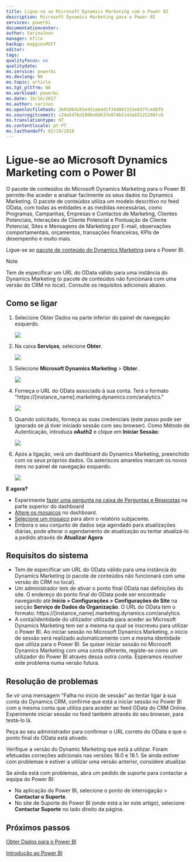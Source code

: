 ```yaml
---
title: Ligue-se ao Microsoft Dynamics Marketing com o Power BI
description: Microsoft Dynamics Marketing para o Power BI
services: powerbi
documentationcenter: 
author: SarinaJoan
manager: kfile
backup: maggiesMSFT
editor: 
tags: 
qualityfocus: no
qualitydate: 
ms.service: powerbi
ms.devlang: NA
ms.topic: article
ms.tgt_pltfrm: NA
ms.workload: powerbi
ms.date: 10/16/2017
ms.author: sarinas
ms.openlocfilehash: 3b05064265e951e64d1f34d801555e837fc4d8fb
ms.sourcegitcommit: c24e5d7bd1806e0d637e974b5143ab5125298fc6
ms.translationtype: HT
ms.contentlocale: pt-PT
ms.lasthandoff: 02/19/2018
---
```

# <a name="connect-to-microsoft-dynamics-marketing-with-power-bi"></a>Ligue-se ao Microsoft Dynamics Marketing com o Power BI
O pacote de conteúdos do Microsoft Dynamics Marketing para o Power BI permite-lhe aceder e analisar facilmente os seus dados no Dynamics Marketing. O pacote de conteúdos utiliza um modelo descritivo no feed OData, com todas as entidades e as medidas necessárias, como Programas, Campanhas, Empresas e Contactos de Marketing, Clientes Potenciais, Interações de Cliente Potencial e Pontuação de Cliente Potencial, Sites e Mensagens de Marketing por E-mail, observações comportamentais, orçamentos, transações financeiras, KPIs de desempenho e muito mais. 

Ligue-se ao [pacote de conteúdo do Dynamics Marketing](https://app.powerbi.com/getdata/services/microsoft-dynamics-marketing) para o Power BI.

>[!NOTE]
>Tem de especificar um URL do OData válido para uma instância do Dynamics Marketing (o pacote de conteúdos não funcionará com uma versão do CRM no local). Consulte os requisitos adicionais abaixo.

## <a name="how-to-connect"></a>Como se ligar
1. Selecione Obter Dados na parte inferior do painel de navegação esquerdo.
   
   ![](media/service-connect-to-microsoft-dynamics-marketing/pbi_getdata.png) 
2. Na caixa **Serviços**, selecione **Obter**.
   
   ![](media/service-connect-to-microsoft-dynamics-marketing/pbi_getservices.png) 
3. Selecione **Microsoft Dynamics Marketing** \> **Obter**.
   
   ![](media/service-connect-to-microsoft-dynamics-marketing/mdmarketing.png)
4. Forneça o URL do OData associado à sua conta.  Terá o formato "https://[instance\_name].marketing.dynamics.com/analytics."
   
   ![](media/service-connect-to-microsoft-dynamics-marketing/pbi_dynmktgserviceurl.png)
5. Quando solicitado, forneça as suas credenciais (este passo pode ser ignorado se já tiver iniciado sessão com seu browser). Como Método de Autenticação, introduza **oAuth2** e clique em **Iniciar Sessão**:
   
   ![](media/service-connect-to-microsoft-dynamics-marketing/pbi_dynammktgoauth2.png)
6. Após a ligação, verá um dashboard do Dynamics Marketing, preenchido com os seus próprios dados. Os asteriscos amarelos marcam os novos itens no painel de navegação esquerdo.
   
   ![](media/service-connect-to-microsoft-dynamics-marketing/pbi_dynammktgnewdash.png)

**E agora?**

* Experimente [fazer uma pergunta na caixa de Perguntas e Respostas](power-bi-q-and-a.md) na parte superior do dashboard
* [Altere os mosaicos](service-dashboard-edit-tile.md) no dashboard.
* [Selecione um mosaico](service-dashboard-tiles.md) para abrir o relatório subjacente.
* Embora o seu conjunto de dados seja agendado para atualizações diárias, pode alterar o agendamento de atualização ou tentar atualizá-lo a pedido através de **Atualizar Agora**

## <a name="system-requirements"></a>Requisitos do sistema
* Tem de especificar um URL do OData válido para uma instância do Dynamics Marketing (o pacote de conteúdos não funcionará com uma versão do CRM no local).  
* Um administrador tem de ativar o ponto final OData nas definições do site. O endereço do ponto final do OData pode ser encontrado navegando até **Início \> Configurações \> Configurações de Site** na secção **Serviço de Dados da Organização**.  O URL do OData tem o formato:   https://[instance\_name].marketing.dynamics.com/analytics  
* A conta/identidade do utilizador utilizada para aceder ao Microsoft Dynamics Marketing tem ser a mesma na qual se inscreveu para utilizar o Power BI. Ao iniciar sessão no Microsoft Dynamics Marketing, o início de sessão será realizado automaticamente com a mesma identidade que utiliza para o Power BI. Se quiser iniciar sessão no Microsoft Dynamics Marketing com uma conta diferente, registe-se como um utilizador do Power BI através dessa outra conta. Esperamos resolver este problema numa versão futura.   

## <a name="troubleshooting"></a>Resolução de problemas
Se vir uma mensagem "Falha no início de sessão" ao tentar ligar à sua conta do Dynamics CRM, confirme que está a iniciar sessão no Power BI com a mesma conta que utiliza para aceder ao feed OData do CRM Online. Experimente iniciar sessão no feed também através do seu browser, para testá-lo lá.

Peça ao seu administrador para confirmar o URL correto do OData e que o ponto final do OData está ativado.

Verifique a versão do Dynamic Marketing que está a utilizar. Foram efetuadas correções adicionais nas versões 18.0 e 18.1. Se ainda estiver com problemas e estiver a utilizar uma versão anterior, considere atualizar.

Se ainda está com problemas, abra um pedido de suporte para contactar a equipa do Power BI:

* Na aplicação do Power BI, selecione o ponto de interrogação \> **Contactar o Suporte**.
* No site de Suporte do Power BI (onde está a ler este artigo), selecione **Contactar Suporte** no lado direito da página.

## <a name="next-steps"></a>Próximos passos
[Obter Dados para o Power BI](service-get-data.md)

[Introdução ao Power BI](service-get-started.md)

